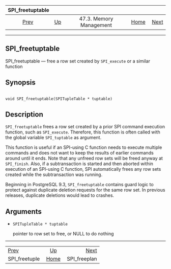 <!--?xml version="1.0" encoding="UTF-8" standalone="no"?-->

|                SPI\_freetuptable                |                                                 |                         |                                                       |                                               |
| :---------------------------------------------: | :---------------------------------------------- | :---------------------: | ----------------------------------------------------: | --------------------------------------------: |
| [Prev](spi-spi-freetuple.html "SPI_freetuple")  | [Up](spi-memory.html "47.3. Memory Management") | 47.3. Memory Management | [Home](index.html "PostgreSQL 17devel Documentation") |  [Next](spi-spi-freeplan.html "SPI_freeplan") |

***

[]()

## SPI\_freetuptable

SPI\_freetuptable — free a row set created by `SPI_execute` or a similar function

## Synopsis

```

void SPI_freetuptable(SPITupleTable * tuptable)
```

## Description

`SPI_freetuptable` frees a row set created by a prior SPI command execution function, such as `SPI_execute`. Therefore, this function is often called with the global variable `SPI_tuptable` as argument.

This function is useful if an SPI-using C function needs to execute multiple commands and does not want to keep the results of earlier commands around until it ends. Note that any unfreed row sets will be freed anyway at `SPI_finish`. Also, if a subtransaction is started and then aborted within execution of an SPI-using C function, SPI automatically frees any row sets created while the subtransaction was running.

Beginning in PostgreSQL 9.3, `SPI_freetuptable` contains guard logic to protect against duplicate deletion requests for the same row set. In previous releases, duplicate deletions would lead to crashes.

## Arguments

*   `SPITupleTable * tuptable`

    pointer to row set to free, or NULL to do nothing

***

|                                                 |                                                       |                                               |
| :---------------------------------------------- | :---------------------------------------------------: | --------------------------------------------: |
| [Prev](spi-spi-freetuple.html "SPI_freetuple")  |    [Up](spi-memory.html "47.3. Memory Management")    |  [Next](spi-spi-freeplan.html "SPI_freeplan") |
| SPI\_freetuple                                  | [Home](index.html "PostgreSQL 17devel Documentation") |                                 SPI\_freeplan |
